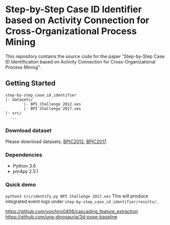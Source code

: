 # Step-by-Step Case ID Identifier based on Activity Connection for Cross-Organizational Process Mining

This repository contains the source code for the paper "Step-by-Step Case ID Identification based on Activity Connection for Cross-Organizational Process Mining".


## Getting Started
```
step-by-step_case_id_identifier
|- datasets/
        |- BPI_Challenge_2012.xes
        |- BPI Challenge 2017.xes
|- src/
  ...
```

### Download dataset
Please download datasets, [BPIC2012](https://data.4tu.nl/articles/dataset/BPI_Challenge_2012/12689204), [BPIC2017](https://data.4tu.nl/articles/dataset/BPI_Challenge_2017/12696884).

### Dependencies
- Python 3.6
- pm4py 2.5.1

### Quick demo
`python3 src/identify.py BPI Challenge 2017.xes`
This will produce integrated event logs under `step-by-step_case_id_identifier/results/`.


https://github.com/yoichiro0406/cascading_feature_extraction
https://github.com/una-dinosauria/3d-pose-baseline
